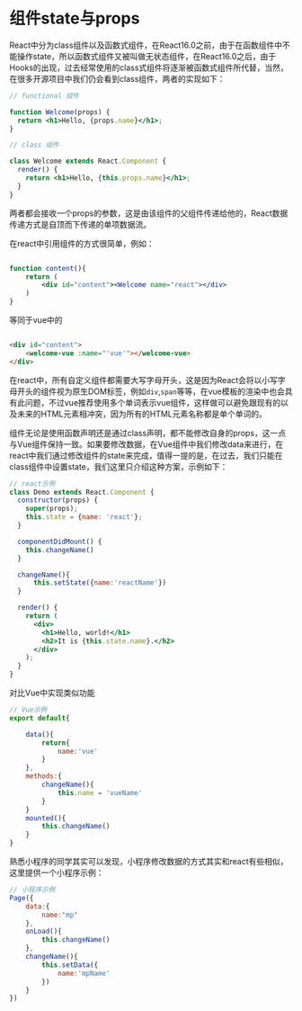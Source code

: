 # 组件state与props

React中分为class组件以及函数式组件，在React16.0之前，由于在函数组件中不能操作state，所以函数式组件又被叫做无状态组件，在React16.0之后，由于Hooks的出现，过去经常使用的class式组件将逐渐被函数式组件所代替，当然，在很多开源项目中我们仍会看到class组件，两者的实现如下：

```jsx
// functional 组件

function Welcome(props) {
  return <h1>Hello, {props.name}</h1>;
}

// class 组件

class Welcome extends React.Component {
  render() {
    return <h1>Hello, {this.props.name}</h1>;
  }
}

```

两者都会接收一个props的参数，这是由该组件的父组件传递给他的，React数据传递方式是自顶而下传递的单项数据流。

在react中引用组件的方式很简单，例如：

```jsx

function content(){
    return (
        <div id="content"><Welcome name="react"></div>
    )
}

```

等同于vue中的

```html

<div id="content">
    <welcome-vue :name="'vue'"></welcome-vue>
</div>

```

在react中，所有自定义组件都需要大写字母开头，这是因为React会将以小写字母开头的组件视为原生DOM标签，例如`div`,`span`等等，在vue模板的渲染中也会具有此问题，不过vue推荐使用多个单词表示vue组件，这样做可以避免跟现有的以及未来的HTML元素相冲突，因为所有的HTML元素名称都是单个单词的。

组件无论是使用函数声明还是通过class声明，都不能修改自身的props，这一点与Vue组件保持一致。如果要修改数据，在Vue组件中我们修改data来进行，在react中我们通过修改组件的state来完成，值得一提的是，在过去，我们只能在class组件中设置state，我们这里只介绍这种方案，示例如下：

```jsx
// react示例
class Demo extends React.Component {
  constructor(props) {
    super(props);
    this.state = {name: 'react'};
  }

  componentDidMount() {
    this.changeName()
  }

  changeName(){
      this.setState({name:'reactName'})
  }

  render() {
    return (
      <div>
        <h1>Hello, world!</h1>
        <h2>It is {this.state.name}.</h2>
      </div>
    );
  }
}
```

对比Vue中实现类似功能

```javascript
// Vue示例
export default{

    data(){
        return{
            name:'vue'
        }
    },
    methods:{
        changeName(){
            this.name = 'vueName'
        }
    }
    mounted(){
        this.changeName()
    }
}

```

熟悉小程序的同学其实可以发现，小程序修改数据的方式其实和react有些相似，这里提供一个小程序示例：

```javascript
// 小程序示例
Page({
    data:{
        name:"mp"
    },
    onLoad(){
        this.changeName()
    },
    changeName(){
        this.setData({
            name:'mpName'
        })
    }
})

```